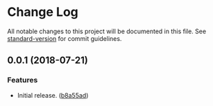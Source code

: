 # Change Log

All notable changes to this project will be documented in this file. See [standard-version](https://github.com/conventional-changelog/standard-version) for commit guidelines.

<a name="0.0.1"></a>
## 0.0.1 (2018-07-21)


### Features

* Initial release. ([b8a55ad](https://github.com/sammarks/neutrino-middleware-wrapper/commit/b8a55ad))
